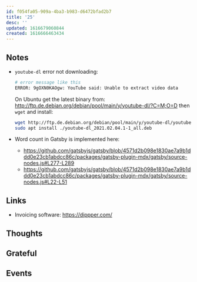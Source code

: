 ```yaml
---
id: f054fa05-909a-4ba3-b983-d6472bfad2b7
title: '25'
desc: ''
updated: 1616679060844
created: 1616666463434
---
```


## Notes

- `youtube-dl` error not downloading:

  ```bash
  # error message like this
  ERROR: 9gOXN0KAOgw: YouTube said: Unable to extract video data
  ```

  On Ubuntu get the latest binary from:
  http://ftp.de.debian.org/debian/pool/main/y/youtube-dl/?C=M;O=D then
  `wget` and install:

  ```bash
  wget http://ftp.de.debian.org/debian/pool/main/y/youtube-dl/youtube-dl_2021.02.04.1-1_all.deb
  sudo apt install ./youtube-dl_2021.02.04.1-1_all.deb
  ```

- Word count in Gatsby is implemented here:
  - https://github.com/gatsbyjs/gatsby/blob/4571d2b098e1830ae7a9b1ddd0e23cb1abdcc86c/packages/gatsby-plugin-mdx/gatsby/source-nodes.js#L277-L289
  - https://github.com/gatsbyjs/gatsby/blob/4571d2b098e1830ae7a9b1ddd0e23cb1abdcc86c/packages/gatsby-plugin-mdx/gatsby/source-nodes.js#L22-L51

## Links

- Invoicing software: https://dippper.com/

## Thoughts

## Grateful

## Events
